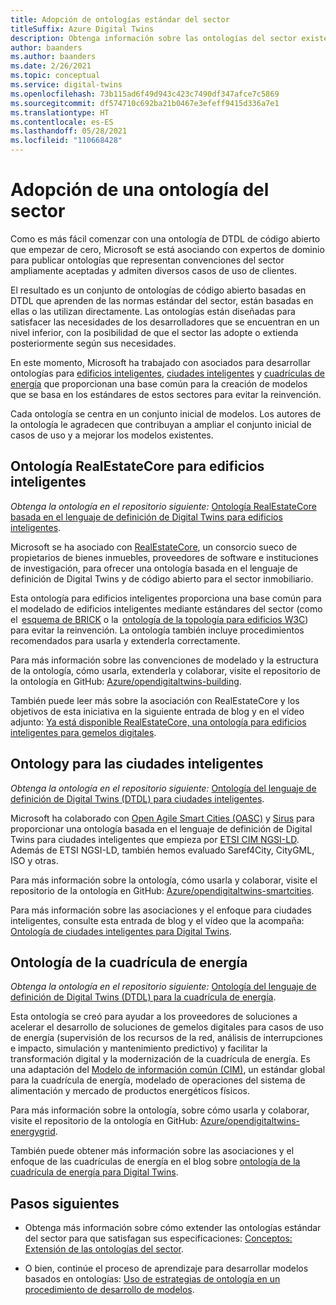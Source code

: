 ```yaml
---
title: Adopción de ontologías estándar del sector
titleSuffix: Azure Digital Twins
description: Obtenga información sobre las ontologías del sector existentes que se pueden adoptar para Azure Digital Twins
author: baanders
ms.author: baanders
ms.date: 2/26/2021
ms.topic: conceptual
ms.service: digital-twins
ms.openlocfilehash: 73b115ad6f49d943c423c7490df347afce7c5869
ms.sourcegitcommit: df574710c692ba21b0467e3efeff9415d336a7e1
ms.translationtype: HT
ms.contentlocale: es-ES
ms.lasthandoff: 05/28/2021
ms.locfileid: "110668428"
---
```

# <a name="adopting-an-industry-ontology"></a>Adopción de una ontología del sector

Como es más fácil comenzar con una ontología de DTDL de código abierto que empezar de cero, Microsoft se está asociando con expertos de dominio para publicar ontologías que representan convenciones del sector ampliamente aceptadas y admiten diversos casos de uso de clientes. 

El resultado es un conjunto de ontologías de código abierto basadas en DTDL que aprenden de las normas estándar del sector, están basadas en ellas o las utilizan directamente. Las ontologías están diseñadas para satisfacer las necesidades de los desarrolladores que se encuentran en un nivel inferior, con la posibilidad de que el sector las adopte o extienda posteriormente según sus necesidades.

En este momento, Microsoft ha trabajado con asociados para desarrollar ontologías para [edificios inteligentes](#realestatecore-smart-building-ontology), [ciudades inteligentes](#smart-cities-ontology) y [cuadrículas de energía](#energy-grid-ontology) que proporcionan una base común para la creación de modelos que se basa en los estándares de estos sectores para evitar la reinvención. 

Cada ontología se centra en un conjunto inicial de modelos. Los autores de la ontología le agradecen que contribuyan a ampliar el conjunto inicial de casos de uso y a mejorar los modelos existentes. 

## <a name="realestatecore-smart-building-ontology"></a>Ontología RealEstateCore para edificios inteligentes

*Obtenga la ontología en el repositorio siguiente:* [Ontología RealEstateCore basada en el lenguaje de definición de Digital Twins para edificios inteligentes](https://github.com/Azure/opendigitaltwins-building).

Microsoft se ha asociado con [RealEstateCore](https://www.realestatecore.io/), un consorcio sueco de propietarios de bienes inmuebles, proveedores de software e instituciones de investigación, para ofrecer una ontología basada en el lenguaje de definición de Digital Twins y de código abierto para el sector inmobiliario.

Esta ontología para edificios inteligentes proporciona una base común para el modelado de edificios inteligentes mediante estándares del sector (como el  [esquema de BRICK](https://brickschema.org/ontology/) o la  [ontología de la topología para edificios W3C](https://w3c-lbd-cg.github.io/bot/index.html)) para evitar la reinvención. La ontología también incluye procedimientos recomendados para usarla y extenderla correctamente. 

Para más información sobre las convenciones de modelado y la estructura de la ontología, cómo usarla, extenderla y colaborar, visite el repositorio de la ontología en GitHub: [Azure/opendigitaltwins-building](https://github.com/Azure/opendigitaltwins-building). 

También puede leer más sobre la asociación con RealEstateCore y los objetivos de esta iniciativa en la siguiente entrada de blog y en el vídeo adjunto: [Ya está disponible RealEstateCore, una ontología para edificios inteligentes para gemelos digitales](https://techcommunity.microsoft.com/t5/internet-of-things/realestatecore-a-smart-building-ontology-for-digital-twins-is/ba-p/1914794).

## <a name="smart-cities-ontology"></a>Ontology para las ciudades inteligentes

*Obtenga la ontología en el repositorio siguiente:* [Ontología del lenguaje de definición de Digital Twins (DTDL) para ciudades inteligentes](https://github.com/Azure/opendigitaltwins-smartcities).

Microsoft ha colaborado con [Open Agile Smart Cities (OASC)](https://oascities.org/) y [Sirus](https://sirus.be/) para proporcionar una ontología basada en el lenguaje de definición de Digital Twins para ciudades inteligentes que empieza por [ETSI CIM NGSI-LD](https://www.etsi.org/committee/cim). Además de ETSI NGSI-LD, también hemos evaluado Saref4City, CityGML, ISO y otras.

Para más información sobre la ontología, cómo usarla y colaborar, visite el repositorio de la ontología en GitHub: [Azure/opendigitaltwins-smartcities](https://github.com/Azure/opendigitaltwins-smartcities). 

Para más información sobre las asociaciones y el enfoque para ciudades inteligentes, consulte esta entrada de blog y el vídeo que la acompaña: [Ontología de ciudades inteligentes para Digital Twins](https://techcommunity.microsoft.com/t5/internet-of-things/smart-cities-ontology-for-digital-twins/ba-p/2166585).

## <a name="energy-grid-ontology"></a>Ontología de la cuadrícula de energía

*Obtenga la ontología en el repositorio siguiente:* [Ontología del lenguaje de definición de Digital Twins (DTDL) para la cuadrícula de energía](https://github.com/Azure/opendigitaltwins-energygrid/).

Esta ontología se creó para ayudar a los proveedores de soluciones a acelerar el desarrollo de soluciones de gemelos digitales para casos de uso de energía (supervisión de los recursos de la red, análisis de interrupciones e impacto, simulación y mantenimiento predictivo) y facilitar la transformación digital y la modernización de la cuadrícula de energía. Es una adaptación del [Modelo de información común (CIM)](https://cimug.ucaiug.org/), un estándar global para la cuadrícula de energía, modelado de operaciones del sistema de alimentación y mercado de productos energéticos físicos.

Para más información sobre la ontología, sobre cómo usarla y colaborar, visite el repositorio de la ontología en GitHub: [Azure/opendigitaltwins-energygrid](https://github.com/Azure/opendigitaltwins-energygrid/). 

También puede obtener más información sobre las asociaciones y el enfoque de las cuadrículas de energía en el blog sobre [ontología de la cuadrícula de energía para Digital Twins](https://techcommunity.microsoft.com/t5/internet-of-things/energy-grid-ontology-for-digital-twins-is-now-available/ba-p/2325134).

## <a name="next-steps"></a>Pasos siguientes

* Obtenga más información sobre cómo extender las ontologías estándar del sector para que satisfagan sus especificaciones: [Conceptos: Extensión de las ontologías del sector](concepts-ontologies-extend.md).

* O bien, continúe el proceso de aprendizaje para desarrollar modelos basados en ontologías: [Uso de estrategias de ontología en un procedimiento de desarrollo de modelos](concepts-ontologies.md#using-ontology-strategies-in-a-model-development-path).